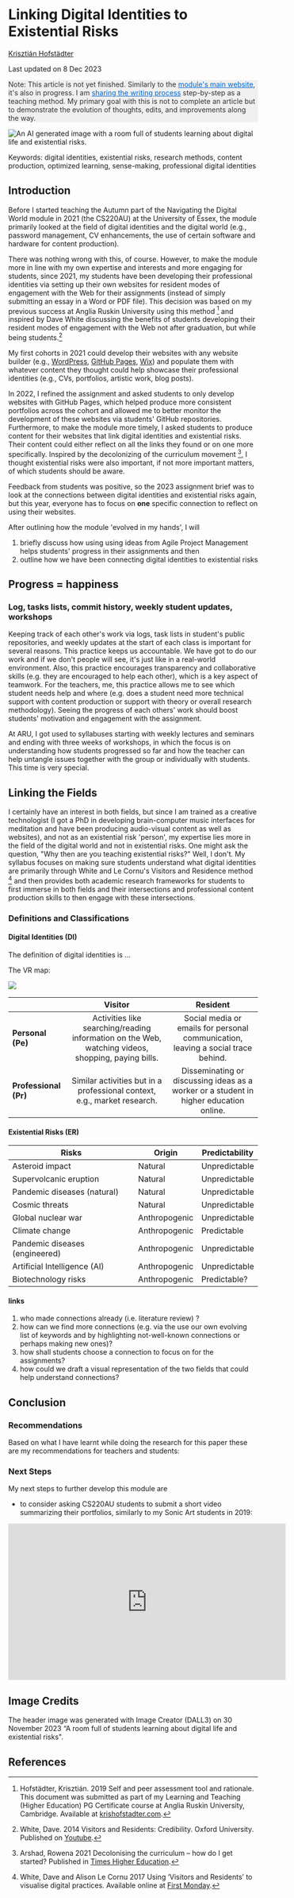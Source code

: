 <!--
## Tasks
  - centered images if not full width
- can I address the students with 'you' here?
- can I then recontextualize it for a research paper?
- can I see previous version of the website in the browser using GitHub?
  - can I ask via survey for feedback from
    - all students since 2021 
    - staff at Essex or elsewhere
-->

# Linking Digital Identities to Existential Risks
<!-- could it be the research question e.g. how to link ... ? -->

[Krisztián Hofstädter](https://krishofstadter.com/)

Last updated on 8 Dec 2023 <!-- to amend every time the file is updated -->

<p style="background-color: #f0f0f0; color: #333;">Note: This article is not yet finished. Similarly to the <a href="https://navigatingthedigitalworld.com/" style="color:#0066cc;">module's main website</a>, it's also in progress. I am <a href="https://github.com/khofstadter/CS220AU-DP/commits/main/index.md" style="color:#0066cc;">sharing the writing process</a> step-by-step as a teaching method. My primary goal with this is not to complete an article but to demonstrate the evolution of thoughts, edits, and improvements along the way.</p>

![An AI generated image with a room full of students learning about digital life and existential risks.](assets/img/2023-11-30-students-digital-life-existential-risks-bing-dalle.jpg)

Keywords: digital identities, existential risks, research methods, content production, optimized learning, sense-making, professional digital identities

## Introduction
Before I started teaching the Autumn part of the Navigating the Digital World module in 2021 (the CS220AU) at the University of Essex, the module primarily looked at the field of digital identities and the digital world (e.g., password management, CV enhancements, the use of certain software and hardware for content production<!-- what else?-->).

<!-- explain that AU is more practical and SP more theoretical? -->

There was nothing wrong with this, of course. However, to make the module more in line with my own expertise and interests and more engaging for students, since 2021, my students have been developing their professional identities via setting up their own websites for resident modes of engagement with the Web for their assignments (instead of simply submitting an essay in a Word or PDF file). This decision was based on my previous success at Anglia Ruskin University using this method [^Hofstadter2019SelfAndPeerAssessmentToolAndRationale] and inspired by Dave White discussing the benefits of students developing their resident modes of engagement with the Web not after graduation, but while being students.[^DaveWhite2014] 

[^Hofstadter2019SelfAndPeerAssessmentToolAndRationale]: Hofstädter, Krisztián. 2019 Self and peer assessment tool and rationale. This document was submitted as part of my Learning and Teaching (Higher Education) PG Certificate course at Anglia Ruskin University, Cambridge. Available at [krishofstadter.com](https://krishofstadter.com/assets/docs/Hofstadter2019SelfAndPeerAssessmentToolAndRationale.pdf).

[^DaveWhite2014]: White, Dave. 2014 Visitors and Residents: Credibility. Oxford University. Published on [Youtube](https://www.youtube.com/watch?v=kO569eknM6U). 

My first cohorts in 2021 could develop their websites with any website builder (e.g., [WordPress](https://wordpress.org/), [GitHub Pages](https://pages.github.com/), [Wix](https://www.wix.com/)) and populate them with whatever content they thought could help showcase their professional identities (e.g., CVs, portfolios, artistic work, blog posts). <!-- I could help them with WordPress and GitHub Pages. Actually they all had to have a GitHub account, but the website didn't have to be with GitHub. -->

In 2022, I refined the assignment and asked students to only develop websites with GitHub Pages, which helped produce more consistent portfolios across the cohort <!-- which then is easier to mark --> and allowed me to better monitor the development of these websites via students' GitHub repositories. Furthermore, to make the module more timely, I asked students to produce content for their websites that link digital identities and existential risks. Their content could either reflect on all the links they found or on one more specifically. Inspired by the decolonizing of the curriculum movement<!-- it's not a movement, what is it --> [^Arshad2021], I thought existential risks were also important, if not more important matters, of which students should be aware.

[^Arshad2021]: Arshad, Rowena 2021 Decolonising the curriculum – how do I get started? Published in [Times Higher Education](https://www.timeshighereducation.com/campus/decolonising-curriculum-how-do-i-get-started).

Feedback from students was positive, so the 2023 assignment brief was to look at the connections between digital identities and existential risks again, but this year, everyone has to<!-- change to had to later--> focus on **one** specific connection to reflect on using their websites.

After outlining how the module 'evolved in my hands', I will 
1. briefly discuss how using using ideas from Agile Project Management helps students' progress in their assignments and then
2. outline how we have been connecting digital identities to existential risks

## Progress = happiness
### Log, tasks lists, commit history, weekly student updates, workshops
Keeping track of each other's work via logs, task lists in student's public repositories, and weekly updates at the start of each class is important for several reasons. This practice keeps us accountable. We have got to do our work and if we don't people will see, it's just like in a real-world environment. Also, this practice encourages transparency and collaborative skills (e.g. they are encouraged to help each other), which is a key aspect of teamwork. For the teachers, me, this practice allows me to see which student needs help and where (e.g. does a student need more technical support with content production or support with theory or overall research methodology). Seeing the progress of each others' work should boost students' motivation and engagement with the assignment. 

At ARU, I got used to syllabuses starting with weekly lectures and seminars and ending with three weeks of workshops, in which the focus is on understanding how students progressed so far and how the teacher can help untangle issues together with the group or individually with students. This time is very special. <!-- reference to Richard, CMT, ARU -->

## Linking the Fields
I certainly have an interest in both fields, but since I am trained as a creative technologist (I got a PhD in developing brain-computer music interfaces for meditation and have been producing audio-visual content as well as websites), and not as an existential risk 'person', my expertise lies more in the field of the digital world and not in existential risks. One might ask the question, "Why then are you teaching existential risks?" Well, I don't. My syllabus focuses on making sure students understand what digital identities are primarily through White and Le Cornu's Visitors and Residence method [^DaveWhite2017] and then provides both academic research frameworks for students to first immerse in both fields and their intersections<!-- APM--> and professional content production skills <!-- GitHub, Markdown, writing and audio-visual --> to then engage with these intersections.<!-- I distinguish between these two -->  <!-- What are the A/Ds of not being an expert in existential risks? Do the disadvantages make me fell uncomfortable? -->

[^DaveWhite2017]: White, Dave and Alison Le Cornu 2017 Using ‘Visitors and Residents’ to visualise digital practices. Available online at [First Monday](https://firstmonday.org/ojs/index.php/fm/article/view/7802). 

### Definitions and Classifications

#### Digital Identities (DI)

The definition of digital identities is ... <!-- compare definitions -->

The VR map: 

![](assets/img/vr-map-plain.svg)

|                 | Visitor                                                                                                      | Resident                                                                           |
|-----------------|:-----------------------------------------------------------------------------------------------------------:|:----------------------------------------------------------------------------------:|
| **Personal (Pe)**    | Activities like searching/reading information on the Web, watching videos, shopping, paying bills.          | Social media or emails for personal communication, leaving a social trace behind.  |
| **Professional (Pr)** | Similar activities but in a professional context, e.g., market research.                                    | Disseminating or discussing ideas as a worker or a student in higher education online.   |

#### Existential Risks (ER)

| Risks                        | Origin        | Predictability |
| ---------------------------- | ------------- | -------------- |
| Asteroid impact              | Natural       | Unpredictable  |
| Supervolcanic eruption       | Natural       | Unpredictable  |
| Pandemic diseases (natural)  | Natural       | Unpredictable  |
| Cosmic threats               | Natural       | Unpredictable  |
| Global nuclear war           | Anthropogenic | Unpredictable  |
| Climate change               | Anthropogenic | Predictable    |
| Pandemic diseases (engineered)| Anthropogenic | Unpredictable  |
| Artificial Intelligence (AI) | Anthropogenic | Unpredictable  |
| Biotechnology risks          | Anthropogenic | Predictable?   |


#### links
1. who made connections already (i.e. literature review) ?
2. how can we find more connections (e.g. via the use our own evolving list of keywords and by highlighting not-well-known connections or perhaps making new ones)?
3. how shall students choose a connection to focus on for the assignments? <!-- they should find something they are interested in, as this interest will (or should) help create a momentum/drive to progress with the assignment. -->
4. how could we draft a visual representation of the two fields that could help understand connections?

## Conclusion
### Recommendations
Based on what I have learnt while doing the research for this paper these are my recommendations for teachers and students: 

### Next Steps
My next steps to further develop this module are 

- to consider asking CS220AU students to submit a short video summarizing their portfolios, similarly to my Sonic Art students in 2019:

<iframe width="560" height="315" src="https://www.youtube.com/embed/4zAcHPiUrxs?si=xCvCaAvI3LvJ49s1" title="YouTube video player" frameborder="0" allow="accelerometer; autoplay; clipboard-write; encrypted-media; gyroscope; picture-in-picture; web-share" allowfullscreen></iframe> <!-- todo code on https://navigatingthedigitalworld.com/docs/digital-identities page for embedding full width video -->

## Image Credits
The header image was generated with Image Creator (DALL3) on 30 November 2023 “A room full of students learning about digital life and existential risks".

## References
